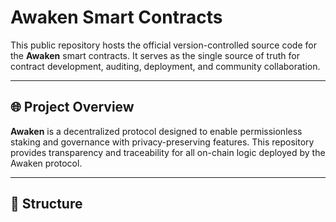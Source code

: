 # Awaken Smart Contracts

This public repository hosts the official version-controlled source code for the **Awaken** smart contracts. It serves as the single source of truth for contract development, auditing, deployment, and community collaboration.

---

## 🌐 Project Overview

**Awaken** is a decentralized protocol designed to enable permissionless staking and governance with privacy-preserving features. This repository provides transparency and traceability for all on-chain logic deployed by the Awaken protocol.

---

## 📂 Structure

